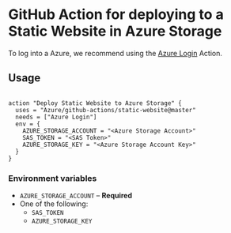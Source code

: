 # GitHub Action for deploying to a Static Website in Azure Storage

To log into a Azure, we recommend using the [Azure Login](https://github.com/Azure/github-actions/tree/master/login) Action.


## Usage

```

action "Deploy Static Website to Azure Storage" {
  uses = "Azure/github-actions/static-website@master"
  needs = ["Azure Login"]
  env = {
    AZURE_STORAGE_ACCOUNT = "<Azure Storage Account>"
    SAS_TOKEN = "<SAS Token>"
    AZURE_STORAGE_KEY = "<Azure Storage Account Key>"
  }
}

```




### Environment variables

- `AZURE_STORAGE_ACCOUNT` – **Required** 
- One of the following:
    - `SAS_TOKEN`
    - `AZURE_STORAGE_KEY`
